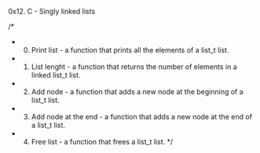 0x12. C - Singly linked lists

/*
* 0. Print list - a function that prints all the elements of a list_t list.
* 1. List lenght - a function that returns the number of elements in a linked list_t list.
* 2. Add node - a function that adds a new node at the beginning of a list_t list.
* 3. Add node at the end - a function that adds a new node at the end of a list_t list.
* 4. Free list - a function that frees a list_t list.
*/
